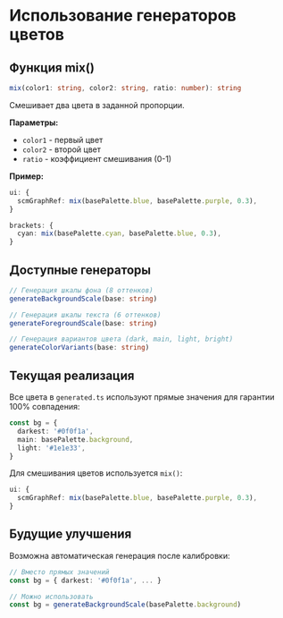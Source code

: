 # Использование генераторов цветов

## Функция mix()

```typescript
mix(color1: string, color2: string, ratio: number): string
```

Смешивает два цвета в заданной пропорции.

**Параметры:**
- `color1` - первый цвет
- `color2` - второй цвет
- `ratio` - коэффициент смешивания (0-1)

**Пример:**
```typescript
ui: {
  scmGraphRef: mix(basePalette.blue, basePalette.purple, 0.3),
}

brackets: {
  cyan: mix(basePalette.cyan, basePalette.blue, 0.3),
}
```

## Доступные генераторы

```typescript
// Генерация шкалы фона (8 оттенков)
generateBackgroundScale(base: string)

// Генерация шкалы текста (6 оттенков)
generateForegroundScale(base: string)

// Генерация вариантов цвета (dark, main, light, bright)
generateColorVariants(base: string)
```

## Текущая реализация

Все цвета в `generated.ts` используют прямые значения для гарантии 100% совпадения:

```typescript
const bg = {
  darkest: '#0f0f1a',
  main: basePalette.background,
  light: '#1e1e33',
}
```

Для смешивания цветов используется `mix()`:

```typescript
ui: {
  scmGraphRef: mix(basePalette.blue, basePalette.purple, 0.3),
}
```

## Будущие улучшения

Возможна автоматическая генерация после калибровки:

```typescript
// Вместо прямых значений
const bg = { darkest: '#0f0f1a', ... }

// Можно использовать
const bg = generateBackgroundScale(basePalette.background)
```
